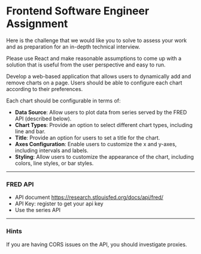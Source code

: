 # Frontend Software Engineer Assignment

Here is the challenge that we would like you to solve to assess your work and as preparation
for an in-depth technical interview. 

Please use React and make reasonable assumptions to come up with a solution that is useful 
from the user perspective and easy to run.

Develop a web-based application that allows users to dynamically add
and remove charts on a page. Users should be able to configure each
chart according to their preferences.

Each chart should be configurable in terms of:
-  **Data Source**: Allow users to plot data from series served by the
FRED API (described below).
- **Chart Types**: Provide an option to select different chart types,
including line and bar.
- **Title**: Provide an option for users to set a title for the chart.
- **Axes Configuration**: Enable users to customize the x and y-axes,
including intervals and labels.
- **Styling**: Allow users to customize the appearance of the chart,
including colors, line styles, or bar styles.

---

### FRED API
- API document https://research.stlouisfed.org/docs/api/fred/
- API Key: register to get your api key 
- Use the series API

---
### Hints
If you are having CORS issues on the API, you should investigate proxies.
